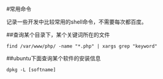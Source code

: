 #常用命令

记录一些开发中比较常用的shell命令，不需要每次都百度。

##查询某个目录下，某个关键词所在的文件

	
	find /var/www/php/ -name "*.php" | xargs grep "keyword"
	

##ubuntu下面查询某个软件的安装信息
	
	dpkg -L [softname]


